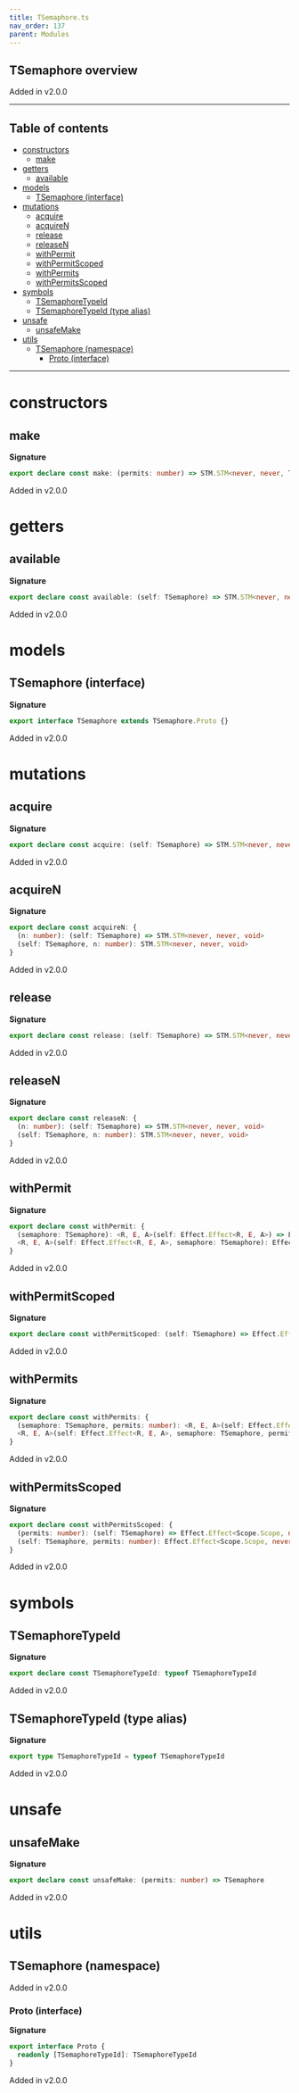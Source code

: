 ```yaml
---
title: TSemaphore.ts
nav_order: 137
parent: Modules
---
```


## TSemaphore overview

Added in v2.0.0

---

<h2 class="text-delta">Table of contents</h2>

- [constructors](#constructors)
  - [make](#make)
- [getters](#getters)
  - [available](#available)
- [models](#models)
  - [TSemaphore (interface)](#tsemaphore-interface)
- [mutations](#mutations)
  - [acquire](#acquire)
  - [acquireN](#acquiren)
  - [release](#release)
  - [releaseN](#releasen)
  - [withPermit](#withpermit)
  - [withPermitScoped](#withpermitscoped)
  - [withPermits](#withpermits)
  - [withPermitsScoped](#withpermitsscoped)
- [symbols](#symbols)
  - [TSemaphoreTypeId](#tsemaphoretypeid)
  - [TSemaphoreTypeId (type alias)](#tsemaphoretypeid-type-alias)
- [unsafe](#unsafe)
  - [unsafeMake](#unsafemake)
- [utils](#utils)
  - [TSemaphore (namespace)](#tsemaphore-namespace)
    - [Proto (interface)](#proto-interface)

---

# constructors

## make

**Signature**

```ts
export declare const make: (permits: number) => STM.STM<never, never, TSemaphore>
```

Added in v2.0.0

# getters

## available

**Signature**

```ts
export declare const available: (self: TSemaphore) => STM.STM<never, never, number>
```

Added in v2.0.0

# models

## TSemaphore (interface)

**Signature**

```ts
export interface TSemaphore extends TSemaphore.Proto {}
```

Added in v2.0.0

# mutations

## acquire

**Signature**

```ts
export declare const acquire: (self: TSemaphore) => STM.STM<never, never, void>
```

Added in v2.0.0

## acquireN

**Signature**

```ts
export declare const acquireN: {
  (n: number): (self: TSemaphore) => STM.STM<never, never, void>
  (self: TSemaphore, n: number): STM.STM<never, never, void>
}
```

Added in v2.0.0

## release

**Signature**

```ts
export declare const release: (self: TSemaphore) => STM.STM<never, never, void>
```

Added in v2.0.0

## releaseN

**Signature**

```ts
export declare const releaseN: {
  (n: number): (self: TSemaphore) => STM.STM<never, never, void>
  (self: TSemaphore, n: number): STM.STM<never, never, void>
}
```

Added in v2.0.0

## withPermit

**Signature**

```ts
export declare const withPermit: {
  (semaphore: TSemaphore): <R, E, A>(self: Effect.Effect<R, E, A>) => Effect.Effect<R, E, A>
  <R, E, A>(self: Effect.Effect<R, E, A>, semaphore: TSemaphore): Effect.Effect<R, E, A>
}
```

Added in v2.0.0

## withPermitScoped

**Signature**

```ts
export declare const withPermitScoped: (self: TSemaphore) => Effect.Effect<Scope.Scope, never, void>
```

Added in v2.0.0

## withPermits

**Signature**

```ts
export declare const withPermits: {
  (semaphore: TSemaphore, permits: number): <R, E, A>(self: Effect.Effect<R, E, A>) => Effect.Effect<R, E, A>
  <R, E, A>(self: Effect.Effect<R, E, A>, semaphore: TSemaphore, permits: number): Effect.Effect<R, E, A>
}
```

Added in v2.0.0

## withPermitsScoped

**Signature**

```ts
export declare const withPermitsScoped: {
  (permits: number): (self: TSemaphore) => Effect.Effect<Scope.Scope, never, void>
  (self: TSemaphore, permits: number): Effect.Effect<Scope.Scope, never, void>
}
```

Added in v2.0.0

# symbols

## TSemaphoreTypeId

**Signature**

```ts
export declare const TSemaphoreTypeId: typeof TSemaphoreTypeId
```

Added in v2.0.0

## TSemaphoreTypeId (type alias)

**Signature**

```ts
export type TSemaphoreTypeId = typeof TSemaphoreTypeId
```

Added in v2.0.0

# unsafe

## unsafeMake

**Signature**

```ts
export declare const unsafeMake: (permits: number) => TSemaphore
```

Added in v2.0.0

# utils

## TSemaphore (namespace)

Added in v2.0.0

### Proto (interface)

**Signature**

```ts
export interface Proto {
  readonly [TSemaphoreTypeId]: TSemaphoreTypeId
}
```

Added in v2.0.0
